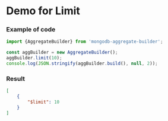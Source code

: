 # Demo for Limit

### Example of code

```typescript
import {AggregateBuilder} from 'mongodb-aggregate-builder';

const aggBuilder = new AggregateBuilder();
aggBuilder.limit(10);
console.log(JSON.stringify(aggBuilder.build(), null, 2));
```

### Result

```json
[
    {
        "$limit": 10
    }
]
```
